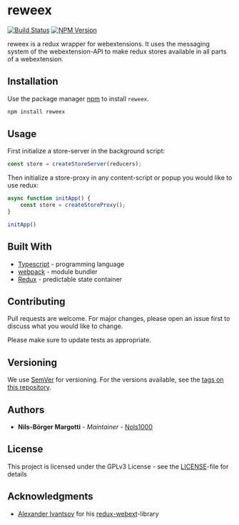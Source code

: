 # reweex

[![Build Status](https://img.shields.io/travis/nols1000/reweex.svg?style=flat-square)](https://travis-ci.org/Nols1000/reweex)
[![NPM Version](https://img.shields.io/npm/v/reweex.svg?style=flat-square)](https://www.npmjs.com/package/reweex)

reweex is a redux wrapper for webextensions. It uses the messaging system of the webextension-API to make redux stores available in all parts of a webextension.

## Installation

Use the package manager [npm](https://www.npmjs.com/get-npm) to install `reweex`.

```bash
npm install reweex
```

## Usage

First initialize a store-server in the background script:

```typescript
const store = createStoreServer(reducers);
```

Then initialize a store-proxy in any content-script or popup you would like to use redux:

```typescript
async function initApp() {
    const store = createStoreProxy();
}

initApp()
```

## Built With
- [Typescript](https://www.typescriptlang.org/) - programming language
- [webpack](https://webpack.js.org/) - module bundler
- [Redux](https://redux.js.org/) - predictable state container

## Contributing
Pull requests are welcome. For major changes, please open an issue first to discuss what you would like to change.

Please make sure to update tests as appropriate.

## Versioning

We use [SemVer](http://semver.org/) for versioning. For the versions available, see the [tags on this repository](https://github.com/nols1000/reweex/tags).

## Authors
- **Nils-Börger Margotti** - *Maintainer* - [Nols1000](https://github.com/nols1000)

## License
This project is licensed under the GPLv3 License - see the [LICENSE](LICENSE)-file for details

## Acknowledgments
- [Alexander Ivantsov](https://github.com/ivantsov) for his [redux-webext](https://github.com/ivantsov/redux-webext)-library